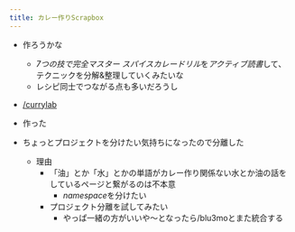 ```yaml
---
title: カレー作りScrapbox
---
```


* 作ろうかな
  
  * *7つの技で完全マスター スパイスカレードリル*を*アクティブ読書*して、テクニックを分解&整理していくみたいな
  * レシピ同士でつながる点も多いだろうし
* [/currylab](https://scrapbox.io/currylab)

* 作った

* ちょっとプロジェクトを分けたい気持ちになったので分離した
  
  * 理由
    * 「油」とか「水」とかの単語がカレー作り関係ない水とか油の話をしているページと繋がるのは不本意
      * *namespace*を分けたい
    * プロジェクト分離を試してみたい
      * やっぱ一緒の方がいいや〜となったら/blu3moとまた統合する
